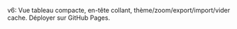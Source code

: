 v6: Vue tableau compacte, en-tête collant, thème/zoom/export/import/vider cache. Déployer sur GitHub Pages.